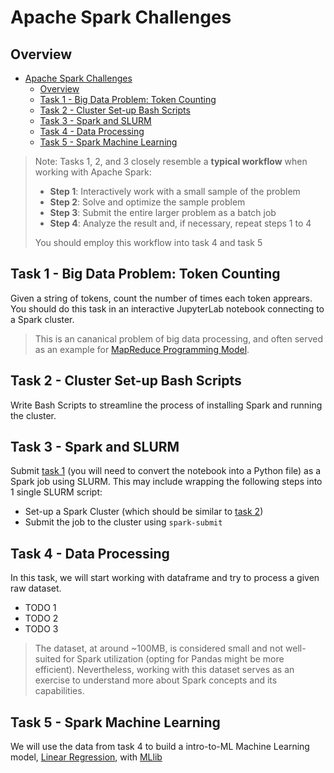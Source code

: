 # Apache Spark Challenges

## Overview

- [Apache Spark Challenges](#apache-spark-challenges)
  - [Overview](#overview)
  - [Task 1 - Big Data Problem: Token Counting](#task-1---big-data-problem-token-counting)
  - [Task 2 - Cluster Set-up Bash Scripts](#task-2---cluster-set-up-bash-scripts)
  - [Task 3 - Spark and SLURM](#task-3---spark-and-slurm)
  - [Task 4 - Data Processing](#task-4---data-processing)
  - [Task 5 - Spark Machine Learning](#task-5---spark-machine-learning)

> Note: Tasks 1, 2, and 3 closely resemble a **typical workflow** when working with Apache Spark:
> - **Step 1**: Interactively work with a small sample of the problem
> - **Step 2**: Solve and optimize the sample problem
> - **Step 3**: Submit the entire larger problem as a batch job
> - **Step 4**: Analyze the result and, if necessary, repeat steps 1 to 4
> 
> You should employ this workflow into task 4 and task 5

## Task 1 - Big Data Problem: Token Counting

Given a string of tokens, count the number of times each token apprears. You should do this task in an interactive JupyterLab notebook connecting to a Spark cluster.

> This is an cananical problem of big data processing, and often served as an example for [MapReduce Programming Model](https://en.wikipedia.org/wiki/MapReduce).

## Task 2 - Cluster Set-up Bash Scripts

Write Bash Scripts to streamline the process of installing Spark and running the cluster.

## Task 3 - Spark and SLURM

Submit [task 1](#task-1---calculate-pi-using-monte-carlo-algorithm-again) (you will need to convert the notebook into a Python file) as a Spark job using SLURM. This may include wrapping the following steps into 1 single SLURM script:
- Set-up a Spark Cluster (which should be similar to [task 2](#task-2---cluster-set-up-bash-scripts))
- Submit the job to the cluster using `spark-submit`

## Task 4 - Data Processing

In this task, we will start working with dataframe and try to process a given raw dataset.
- TODO 1
- TODO 2
- TODO 3

> The dataset, at around ~100MB, is considered small and not well-suited for Spark utilization (opting for Pandas might be more efficient). Nevertheless, working with this dataset serves as an exercise to understand more about Spark concepts and its capabilities.

## Task 5 - Spark Machine Learning

We will use the data from task 4 to build a intro-to-ML Machine Learning model, [Linear Regression](https://en.wikipedia.org/wiki/Linear_regression), with [MLlib](https://spark.apache.org/mllib/)